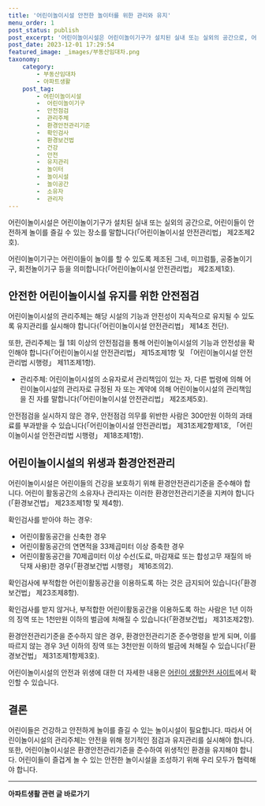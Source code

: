 ```yaml
---
title: '어린이놀이시설 안전한 놀이터를 위한 관리와 유지'
menu_order: 1
post_status: publish
post_excerpt: '어린이놀이시설은 어린이놀이기구가 설치된 실내 또는 실외의 공간으로, 어린이들이 안전하게 놀이를 즐길 수 있는 장소를 말합니다  어린이놀이시설 안전관리법  제2조제2호 .'
post_date: 2023-12-01 17:29:54
featured_image: _images/부동산임대차.png
taxonomy:
    category:
        - 부동산임대차
        - 아파트생활
    post_tag:
        - 어린이놀이시설
        -  어린이놀이기구
        -  안전점검
        -  관리주체
        -  환경안전관리기준
        -  확인검사
        -  환경보건법
        -  건강
        -  안전
        -  유지관리
        -  놀이터
        -  놀이시설
        -  놀이공간
        -  소유자
        -  관리자
---
```



어린이놀이시설은 어린이놀이기구가 설치된 실내 또는 실외의 공간으로, 어린이들이 안전하게 놀이를 즐길 수 있는 장소를 말합니다(「어린이놀이시설 안전관리법」 제2조제2호).

어린이놀이기구는 어린이들이 놀이를 할 수 있도록 제조된 그네, 미끄럼틀, 공중놀이기구, 회전놀이기구 등을 의미합니다(「어린이놀이시설 안전관리법」 제2조제1호).

## 안전한 어린이놀이시설 유지를 위한 안전점검

어린이놀이시설의 관리주체는 해당 시설의 기능과 안전성이 지속적으로 유지될 수 있도록 유지관리를 실시해야 합니다(「어린이놀이시설 안전관리법」 제14조 전단).

또한, 관리주체는 월 1회 이상의 안전점검을 통해 어린이놀이시설의 기능과 안전성을 확인해야 합니다(「어린이놀이시설 안전관리법」 제15조제1항 및 「어린이놀이시설 안전관리법 시행령」 제11조제1항).

- 관리주체: 어린이놀이시설의 소유자로서 관리책임이 있는 자, 다른 법령에 의해 어린이놀이시설의 관리자로 규정된 자 또는 계약에 의해 어린이놀이시설의 관리책임을 진 자를 말합니다(「어린이놀이시설 안전관리법」 제2조제5호).

안전점검을 실시하지 않은 경우, 안전점검 의무를 위반한 사람은 300만원 이하의 과태료를 부과받을 수 있습니다(「어린이놀이시설 안전관리법」 제31조제2항제1호, 「어린이놀이시설 안전관리법 시행령」 제18조제1항).

## 어린이놀이시설의 위생과 환경안전관리

어린이놀이시설은 어린이들의 건강을 보호하기 위해 환경안전관리기준을 준수해야 합니다. 어린이 활동공간의 소유자나 관리자는 이러한 환경안전관리기준을 지켜야 합니다(「환경보건법」 제23조제1항 및 제4항).

확인검사를 받아야 하는 경우:
- 어린이활동공간을 신축한 경우
- 어린이활동공간의 연면적을 33제곱미터 이상 증축한 경우
- 어린이활동공간을 70제곱미터 이상 수선(도료, 마감재료 또는 합성고무 재질의 바닥재 사용)한 경우(「환경보건법 시행령」 제16조의2).

확인검사에 부적합한 어린이활동공간을 이용하도록 하는 것은 금지되어 있습니다(「환경보건법」 제23조제8항).

확인검사를 받지 않거나, 부적합한 어린이활동공간을 이용하도록 하는 사람은 1년 이하의 징역 또는 1천만원 이하의 벌금에 처해질 수 있습니다(「환경보건법」 제31조제2항).

환경안전관리기준을 준수하지 않은 경우, 환경안전관리기준 준수명령을 받게 되며, 이를 따르지 않는 경우 3년 이하의 징역 또는 3천만원 이하의 벌금에 처해질 수 있습니다(「환경보건법」 제31조제1항제3호).

어린이놀이시설의 안전과 위생에 대한 더 자세한 내용은 [어린이 생활안전 사이트](https://kidsafety.or.kr/)에서 확인할 수 있습니다.

## 결론

어린이들은 건강하고 안전하게 놀이를 즐길 수 있는 놀이시설이 필요합니다. 따라서 어린이놀이시설의 관리주체는 안전을 위해 정기적인 점검과 유지관리를 실시해야 합니다. 또한, 어린이놀이시설은 환경안전관리기준을 준수하여 위생적인 환경을 유지해야 합니다. 어린이들이 즐겁게 놀 수 있는 안전한 놀이시설을 조성하기 위해 우리 모두가 협력해야 합니다.
<!-- wp:separator -->
<hr class="wp-block-separator has-alpha-channel-opacity"/>
<!-- /wp:separator -->

<!-- wp:group {"backgroundColor":"base","layout":{"type":"constrained"}} -->
<div class="wp-block-group has-base-background-color has-background"><!-- wp:paragraph {"align":"center","fontSize":"medium"} -->
<p class="has-text-align-center has-large-font-size"><strong>아파트생활 관련 글 바로가기</strong></p>
<!-- /wp:paragraph -->


<!-- wp:latest-posts
{"categories":[{"id":28012,"count":19,"description":"","link":"https://uknowlaw.com/category/%ec%95%84%ed%8c%8c%ed%8a%b8%ec%83%9d%ed%99%9c/","name":"아파트생활","slug":"아파트생활","taxonomy":"category","parent":0,"meta":[],"_links":{"self":[{"href":"https://uknowlaw.com/wp-json/wp/v2/categories/28012"}],"collection":[{"href":"https://uknowlaw.com/wp-json/wp/v2/categories"}],"about":[{"href":"https://uknowlaw.com/wp-json/wp/v2/taxonomies/category"}],"wp:post_type":[{"href":"https://uknowlaw.com/wp-json/wp/v2/posts?categories=28012"}],"curies":[{"name":"wp","href":"https://api.w.org/{rel}","templated":true}]}}],"postsToShow":100,"excerptLength":28,"postLayout":"grid","columns":2,"featuredImageAlign":"left","featuredImageSizeSlug":"large","fontSize":"small"} /--></div>
<!-- /wp:group -->